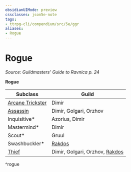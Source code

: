 ```yaml
---
obsidianUIMode: preview
cssclasses: json5e-note
tags:
- ttrpg-cli/compendium/src/5e/ggr
aliases:
- Rogue
---
```

# Rogue
*Source: Guildmasters' Guide to Ravnica p. 24* 

**Rogue**

| Subclass | Guild |
|----------|-------|
| [Arcane Trickster](Інструменти%20ДМ/CLI/classes/rogue-xphb.md) | Dimir |
| [Assassin](Інструменти%20ДМ/CLI/classes/rogue-xphb.md) | Dimir, Golgari, Orzhov |
| Inquisitive* | Azorius, Dimir |
| Mastermind* | Dimir |
| Scout* | Gruul |
| Swashbuckler* | [Rakdos](Інструменти%20ДМ/CLI/bestiary/npc/rakdos-ggr.md) |
| [Thief](Інструменти%20ДМ/CLI/classes/rogue-xphb.md) | Dimir, Golgari, Orzhov, [Rakdos](Інструменти%20ДМ/CLI/bestiary/npc/rakdos-ggr.md) |
^rogue